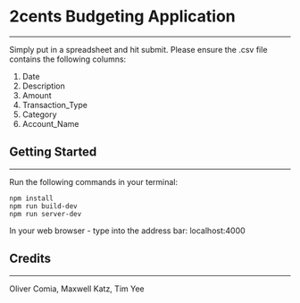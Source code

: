 # 2cents Budgeting Application

---

Simply put in a spreadsheet and hit submit. Please ensure the .csv file contains the following columns:

1. Date
2. Description
3. Amount
4. Transaction_Type
5. Category
6. Account_Name


## Getting Started

---

Run the following commands in your terminal:

```
npm install
npm run build-dev
npm run server-dev
```

In your web browser - type into the address bar: localhost:4000


## Credits

---

Oliver Comia, Maxwell Katz, Tim Yee
